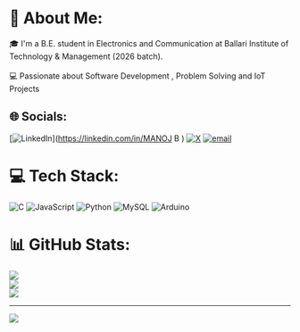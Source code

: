 # 💫 About Me:
🎓 I'm a B.E. student in Electronics and Communication at Ballari Institute of Technology & Management (2026 batch).  <br><br>💻 Passionate about Software Development , Problem Solving and IoT Projects 


## 🌐 Socials:
[![LinkedIn](https://img.shields.io/badge/LinkedIn-%230077B5.svg?logo=linkedin&logoColor=white)](https://linkedin.com/in/MANOJ B  ) [![X](https://img.shields.io/badge/X-black.svg?logo=X&logoColor=white)](https://x.com/@manojb9019) [![email](https://img.shields.io/badge/Email-D14836?logo=gmail&logoColor=white)](mailto:manojb891817@gmail.com) 

# 💻 Tech Stack:
![C](https://img.shields.io/badge/c-%2300599C.svg?style=flat-square&logo=c&logoColor=white) ![JavaScript](https://img.shields.io/badge/javascript-%23323330.svg?style=flat-square&logo=javascript&logoColor=%23F7DF1E) ![Python](https://img.shields.io/badge/python-3670A0?style=flat-square&logo=python&logoColor=ffdd54) ![MySQL](https://img.shields.io/badge/mysql-4479A1.svg?style=flat-square&logo=mysql&logoColor=white) ![Arduino](https://img.shields.io/badge/-Arduino-00979D?style=flat-square&logo=Arduino&logoColor=white)
# 📊 GitHub Stats:
![](https://github-readme-stats.vercel.app/api?username=manojb891817&theme=dark&hide_border=false&include_all_commits=false&count_private=false)<br/>
![](https://nirzak-streak-stats.vercel.app/?user=manojb891817&theme=dark&hide_border=false)<br/>
![](https://github-readme-stats.vercel.app/api/top-langs/?username=manojb891817&theme=dark&hide_border=false&include_all_commits=false&count_private=false&layout=compact)

---
[![](https://visitcount.itsvg.in/api?id=manojb891817&icon=8&color=3)](https://visitcount.itsvg.in)

<!-- Proudly created with GPRM ( https://gprm.itsvg.in ) -->
